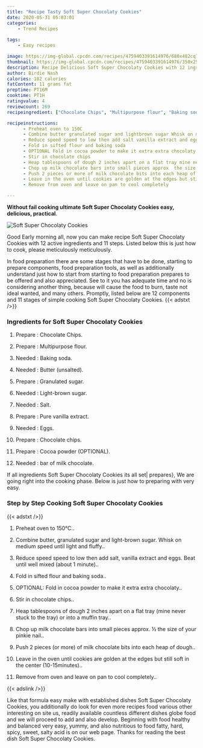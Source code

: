```yaml
---
title: "Recipe Tasty Soft Super Chocolaty Cookies"
date: 2020-05-31 05:03:01
categories:
    - Trend Recipes
    
tags:
    - Easy recipes

image: https://img-global.cpcdn.com/recipes/4759403391614976/680x482cq70/soft-super-chocolaty-cookies-recipe-main-photo.jpg
thumbnail: https://img-global.cpcdn.com/recipes/4759403391614976/350x250cq70/soft-super-chocolaty-cookies-recipe-main-photo.jpg
description: Recipe Delicious Soft Super Chocolaty Cookies with 12 ingredients and 11 stages of easy cooking.
author: Birdie Nash
calories: 182 calories
fatContent: 11 grams fat
preptime: PT16M
cooktime: PT1H
ratingvalue: 4
reviewcount: 269
recipeingredient: ["Chocolate Chips", "Multipurpose flour", "Baking soda", "Butter unsalted", "Granulated sugar", "Lightbrown sugar", "Salt", "Pure vanilla extract", "Eggs", "Chocolate chips", "Cocoa powder OPTIONAL", "bar of milk chocolate"]

recipeinstructions: 
      - Preheat oven to 150C 
      - Combine butter granulated sugar and lightbrown sugar Whisk on medium speed until light and fluffy 
      - Reduce speed speed to low then add salt vanilla extract and eggs Beat until well mixed about 1 minute 
      - Fold in sifted flour and baking soda 
      - OPTIONAL Fold in cocoa powder to make it extra extra chocolaty 
      - Stir in chocolate chips 
      - Heap tablespoons of dough 2 inches apart on a flat tray mine never stuck to the tray or into a muffin tray 
      - Chop up milk chocolate bars into small pieces approx  the size of your pinkie nail 
      - Push 2 pieces or more of milk chocolate bits into each heap of dough 
      - Leave in the oven until cookies are golden at the edges but still soft in the center 1015minutes 
      - Remove from oven and leave on pan to cool completely

---
```




**Without fail cooking ultimate Soft Super Chocolaty Cookies easy, delicious, practical**. 


![Soft Super Chocolaty Cookies](https://img-global.cpcdn.com/recipes/4759403391614976/680x482cq70/soft-super-chocolaty-cookies-recipe-main-photo.jpg "Soft Super Chocolaty Cookies")




Good Early morning all, now you can make recipe Soft Super Chocolaty Cookies with 12 active ingredients and 11 steps. Listed below this is just how to cook, please meticulously meticulously.

In food preparation there are some stages that have to be done, starting to prepare components, food preparation tools, as well as additionally understand just how to start from starting to food preparation prepares to be offered and also appreciated. See to it you has adequate time and no is considering another thing, because will cause the food to burn, taste not ideal wanted, and many others. Promptly, listed below are 12 components and 11 stages of simple cooking Soft Super Chocolaty Cookies.
{{< adstxt />}}

### Ingredients for Soft Super Chocolaty Cookies


1. Prepare  : Chocolate Chips.

1. Prepare  : Multipurpose flour.

1. Needed  : Baking soda.

1. Needed  : Butter (unsalted).

1. Prepare  : Granulated sugar.

1. Needed  : Light-brown sugar.

1. Needed  : Salt.

1. Prepare  : Pure vanilla extract.

1. Needed  : Eggs.

1. Prepare  : Chocolate chips.

1. Prepare  : Cocoa powder (OPTIONAL).

1. Needed  : bar of milk chocolate.



If all ingredients Soft Super Chocolaty Cookies its all set| prepares}, We are going right into the cooking phase. Below is just how to preparing with very easy.

### Step by Step Cooking Soft Super Chocolaty Cookies

{{< adstxt />}}


1. Preheat oven to 150°C..



1. Combine butter, granulated sugar and light-brown sugar. Whisk on medium speed until light and fluffy..



1. Reduce speed speed to low then add salt, vanilla extract and eggs. Beat until well mixed (about 1 minute)..



1. Fold in sifted flour and baking soda..



1. OPTIONAL: Fold in cocoa powder to make it extra extra chocolaty..



1. Stir in chocolate chips..



1. Heap tablespoons of dough 2 inches apart on a flat tray (mine never stuck to the tray) or into a muffin tray..



1. Chop up milk chocolate bars into small pieces approx. ½ the size of your pinkie nail..



1. Push 2 pieces (or more) of milk chocolate bits into each heap of dough..



1. Leave in the oven until cookies are golden at the edges but still soft in the center (10-15minutes)..



1. Remove from oven and leave on pan to cool completely..





{{< adslink />}}

Like that formula easy make with established dishes Soft Super Chocolaty Cookies, you additionally do look for even more recipes food various other interesting on site us, readily available countless different dishes globe food and we will proceed to add and also develop. Beginning with food healthy and balanced very easy, yummy, and also nutritious to food fatty, hard, spicy, sweet, salty acid is on our web page. Thanks for reading the best dish Soft Super Chocolaty Cookies.
